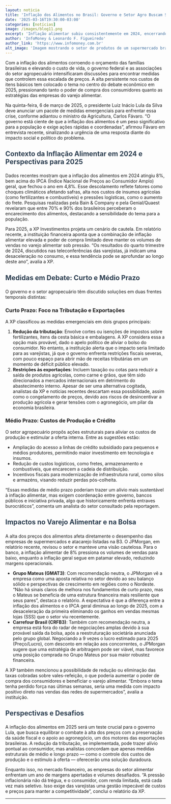 ```yaml
---
layout: noticia
title: 'Inflação dos Alimentos no Brasil: Governo e Setor Agro Buscam Soluções em Meio a Pressões Econômicas'
date: '2025-03-16T19:30:00-03:00'
categories: [notícias]
image: /images/blog11.png
excerpt: 'Inflação alimentar subiu consistentemente em 2024, encerrando o ano em 8%, à frente da inflação geral (IPCA em 4,8%).'
author: 'InfoMoney & Leonardo F. Figueiredo'
author_link: 'https://www.infomoney.com.br'
alt_image: 'Imagem mostrando o setor de produtos de um supermercado brasileiro.'
---
```


Com a <span class="highlight">inflação dos alimentos</span> corroendo o orçamento das famílias brasileiras e elevando o custo de vida, o governo federal e as associações do setor agropecuário intensificaram discussões para encontrar medidas que controlem essa escalada de preços. A alta persistente nos custos de itens básicos tem colocado o tema no centro do debate econômico em 2025, pressionando tanto o poder de compra dos consumidores quanto as estratégias das empresas do varejo alimentar.

Na quinta-feira, 6 de março de 2025, o presidente Luiz Inácio Lula da Silva deve anunciar um pacote de medidas emergenciais para enfrentar essa crise, conforme adiantou o ministro da Agricultura, Carlos Fávaro. “O governo está ciente de que a inflação dos alimentos é um peso significativo para a população e exige ações rápidas e coordenadas”, afirmou Fávaro em entrevista recente, sinalizando a urgência de uma resposta diante do impacto social e político do problema.

## Contexto da Inflação Alimentar em 2024 e Perspectivas para 2025

Dados recentes mostram que a inflação dos alimentos em 2024 atingiu <span class="highlight">8%</span>, bem acima do IPCA (Índice Nacional de Preços ao Consumidor Amplo) geral, que fechou o ano em 4,8%. Esse descolamento reflete fatores como choques climáticos afetando safras, alta nos custos de insumos agrícolas (como fertilizantes e combustíveis) e pressões logísticas, como o aumento do frete. Pesquisas realizadas pela Bain & Company e pela Genial/Quaest revelaram que entre <span class="highlight">70% e 90%</span> dos brasileiros perceberam o encarecimento dos alimentos, destacando a sensibilidade do tema para a população.

Para 2025, a XP Investimentos projeta um cenário de cautela. Em relatório recente, a instituição financeira aponta que a combinação de inflação alimentar elevada e poder de compra limitado deve manter os volumes de vendas no varejo alimentar sob pressão. “Os resultados do quarto trimestre de 2024, discutidos nas teleconferências das varejistas, já indicam uma desaceleração no consumo, e essa tendência pode se aprofundar ao longo deste ano”, avalia a XP.

## Medidas em Debate: Curto e Médio Prazo

O governo e o setor agropecuário têm discutido soluções em duas frentes temporais distintas:

### Curto Prazo: Foco na Tributação e Exportações

A XP classificou as medidas emergenciais em dois grupos principais:

1. **Redução da tributação**: Envolve cortes ou isenções de impostos sobre fertilizantes, itens da cesta básica e embalagens. A XP considera essa a opção mais provável, dado o apelo político de aliviar o bolso do consumidor. No entanto, a instituição alerta que o impacto seria limitado para as varejistas, já que o governo enfrenta restrições fiscais severas, com pouco espaço para abrir mão de receitas tributárias em um momento de déficit público elevado.
2. **Restrições às exportações**: Incluem taxação ou cotas para reduzir a saída de produtos agrícolas, como carne e grãos, que têm sido direcionados a mercados internacionais em detrimento do abastecimento interno. Apesar de ser uma alternativa cogitada, analistas da XP e notícias recentes descartam essa possibilidade, assim como o congelamento de preços, devido aos riscos de desincentivar a produção agrícola e gerar tensões com o agronegócio, um pilar da economia brasileira.

### Médio Prazo: Custos de Produção e Crédito

O setor agropecuário propôs ações estruturais para aliviar os custos de produção e estimular a oferta interna. Entre as sugestões estão:

- Ampliação do acesso a linhas de crédito subsidiado para pequenos e médios produtores, permitindo maior investimento em tecnologia e insumos.
- Redução de custos logísticos, como fretes, armazenamento e combustíveis, que encarecem a cadeia de distribuição.
- Incentivos fiscais para modernização de infraestrutura rural, como silos e armazéns, visando reduzir perdas pós-colheita.

“Essas medidas de médio prazo poderiam trazer um alívio mais sustentável à inflação alimentar, mas exigem coordenação entre governo, bancos públicos e iniciativa privada, algo que historicamente enfrenta entraves burocráticos”, comenta um analista do setor consultado pela reportagem.

## Impactos no Varejo Alimentar e na Bolsa

A alta dos preços dos alimentos afeta diretamente o desempenho das empresas de supermercados e atacarejo listadas na B3. O JPMorgan, em relatório recente, revisou o setor e manteve uma visão cautelosa. Para o banco, a <span class="highlight">inflação alimentar de 8%</span> pressiona os volumes de vendas para baixo, enquanto a inflação geral segue em patamar elevado, reduzindo margens operacionais.

- **Grupo Mateus (GMAT3)**: Com recomendação neutra, o JPMorgan vê a empresa como uma aposta relativa no setor devido ao seu balanço sólido e perspectivas de crescimento em regiões como o Nordeste. “Não há sinais claros de melhora nos fundamentos de curto prazo, mas o Mateus se beneficia de uma estrutura financeira mais resiliente que seus pares”, destaca o relatório. A expectativa é que a diferença entre a inflação dos alimentos e o IPCA geral diminua ao longo de 2025, com a desaceleração da primeira eliminando os ganhos em vendas mesmas lojas (SSS) que o setor viu recentemente.
- **Carrefour Brasil (CRFB3)**: Também com recomendação neutra, a empresa está fora do radar de negociações amplas devido à sua provável saída da bolsa, após a reestruturação societária anunciada pelo grupo global. Negociando a <span class="highlight">9 vezes o lucro estimado para 2025</span> (Preço/Lucro), com desconto em relação aos concorrentes, o JPMorgan sugere que uma estratégia de arbitragem pode ser viável, mas favorece uma posição comprada no Grupo Mateus por sua maior robustez financeira.

A XP também mencionou a possibilidade de redução ou eliminação das taxas cobradas sobre vales-refeição, o que poderia aumentar o poder de compra dos consumidores e beneficiar o varejo alimentar. “Embora o tema tenha perdido força nas últimas semanas, seria uma medida com impacto positivo direto nas vendas das redes de supermercados”, avalia a instituição.

## Perspectivas e Desafios

A inflação dos alimentos em 2025 será um teste crucial para o governo Lula, que busca equilibrar o combate à alta dos preços com a preservação da saúde fiscal e o apoio ao agronegócio, um dos motores das exportações brasileiras. A redução da tributação, se implementada, pode trazer alívio pontual ao consumidor, mas analistas concordam que apenas medidas estruturais de médio e longo prazo — como o controle dos custos de produção e o estímulo à oferta — oferecerão uma solução duradoura.

Enquanto isso, no mercado financeiro, as empresas do setor alimentar enfrentam um ano de margens apertadas e volumes desafiados. “A pressão inflacionária não dá trégua, e o consumidor, com renda limitada, está cada vez mais seletivo. Isso exige das varejistas uma gestão impecável de custos e preços para manter a competitividade”, conclui o relatório da XP.

---

<style>

h1, h2 {
    color: #2c3e50;
    padding-bottom: 5px;
}
</style>
